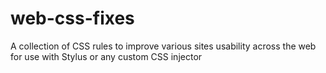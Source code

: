 # web-css-fixes
A collection of CSS rules to improve various sites usability across the web for use with Stylus or any custom CSS injector
